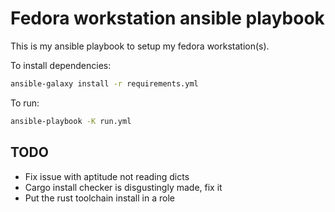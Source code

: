 # Fedora workstation ansible playbook

This is my ansible playbook to setup my fedora workstation(s).

To install dependencies:
```bash
ansible-galaxy install -r requirements.yml
```

To run: 
```bash
ansible-playbook -K run.yml
```

## TODO

- Fix issue with aptitude not reading dicts
- Cargo install checker is disgustingly made, fix it
- Put the rust toolchain install in a role
